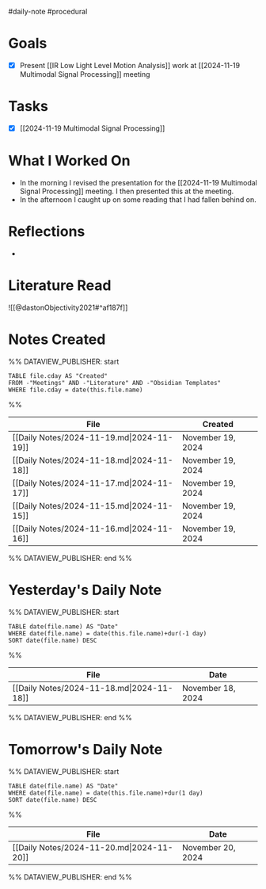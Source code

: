 #daily-note #procedural 

# Goals

- [x] Present [[IR Low Light Level Motion Analysis]] work at [[2024-11-19 Multimodal Signal Processing]] meeting

# Tasks

- [x] [[2024-11-19 Multimodal Signal Processing]]

# What I Worked On

- In the morning I revised the presentation for the [[2024-11-19 Multimodal Signal Processing]] meeting. I then presented this at the meeting.
- In the afternoon I caught up on some reading that I had fallen behind on.

# Reflections

- 

# Literature Read

![[@dastonObjectivity2021#^af187f]]

# Notes Created


%% DATAVIEW_PUBLISHER: start
```dataview
TABLE file.cday AS "Created"
FROM -"Meetings" AND -"Literature" AND -"Obsidian Templates"
WHERE file.cday = date(this.file.name)
```
%%

| File                                      | Created           |
| ----------------------------------------- | ----------------- |
| [[Daily Notes/2024-11-19.md\|2024-11-19]] | November 19, 2024 |
| [[Daily Notes/2024-11-18.md\|2024-11-18]] | November 19, 2024 |
| [[Daily Notes/2024-11-17.md\|2024-11-17]] | November 19, 2024 |
| [[Daily Notes/2024-11-15.md\|2024-11-15]] | November 19, 2024 |
| [[Daily Notes/2024-11-16.md\|2024-11-16]] | November 19, 2024 |

%% DATAVIEW_PUBLISHER: end %%

# Yesterday's Daily Note

%% DATAVIEW_PUBLISHER: start
```dataview
TABLE date(file.name) AS "Date"
WHERE date(file.name) = date(this.file.name)+dur(-1 day)
SORT date(file.name) DESC
```
%%

| File                                      | Date              |
| ----------------------------------------- | ----------------- |
| [[Daily Notes/2024-11-18.md\|2024-11-18]] | November 18, 2024 |

%% DATAVIEW_PUBLISHER: end %%
# Tomorrow's Daily Note

%% DATAVIEW_PUBLISHER: start
```dataview
TABLE date(file.name) AS "Date"
WHERE date(file.name) = date(this.file.name)+dur(1 day)
SORT date(file.name) DESC
```
%%

| File                                      | Date              |
| ----------------------------------------- | ----------------- |
| [[Daily Notes/2024-11-20.md\|2024-11-20]] | November 20, 2024 |

%% DATAVIEW_PUBLISHER: end %%


